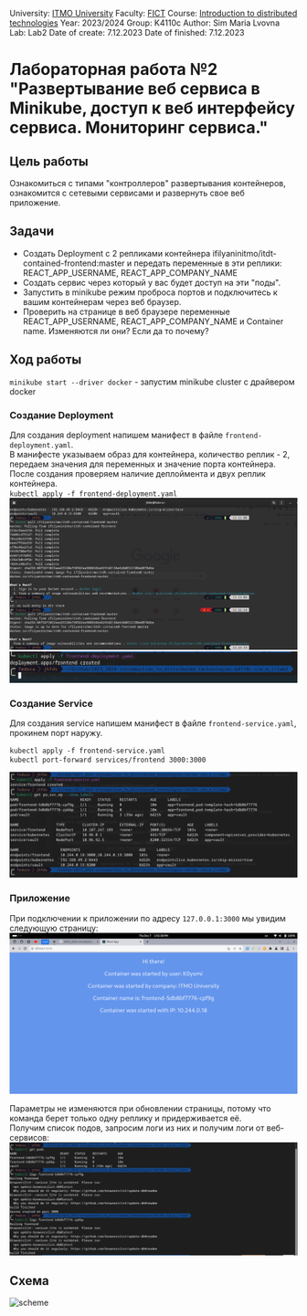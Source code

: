 University: [ITMO University](https://itmo.ru/ru/)
Faculty: [FICT](https://fict.itmo.ru)
Course: [Introduction to distributed technologies](https://github.com/itmo-ict-faculty/introduction-to-distributed-technologies)
Year: 2023/2024
Group: K4110c
Author: Sim Maria Lvovna
Lab: Lab2
Date of create: 7.12.2023
Date of finished: 7.12.2023

# Лабораторная работа №2 "Развертывание веб сервиса в Minikube, доступ к веб интерфейсу сервиса. Мониторинг сервиса."
## Цель работы
Ознакомиться с типами "контроллеров" развертывания контейнеров, ознакомится с сетевыми сервисами и развернуть свое веб приложение.
## Задачи
+ Создать Deployment с 2 репликами контейнера  ifilyaninitmo/itdt-contained-frontend:master и передать переменные в эти реплики: REACT_APP_USERNAME, REACT_APP_COMPANY_NAME
+ Создать сервис через который у вас будет доступ на эти "поды".
+ Запустить в minikube режим проброса портов и подключитесь к вашим контейнерам через веб браузер.
+ Проверить на странице в веб браузере переменные REACT_APP_USERNAME, REACT_APP_COMPANY_NAME и Container name. Изменяются ли они? Если да то почему?  

## Ход работы
`minikube start --driver docker` - запустим minikube cluster с драйвером docker

### Создание Deployment
Для создания deployment напишем манифест в файле `frontend-deployment.yaml`.  
В манифесте указываем образ для контейнера, количество реплик - 2, передаем значения для переменных и значение порта контейнера. После создания проверяем наличие деплоймента и двух реплик контейнера.  
`kubectl apply -f frontend-deployment.yaml`
![pull_2lab](img/pull_2lab.png)  <br>
![frontend-deployment](img/frontend-deployment.png)

### Создание Service
Для создания service напишем манифест в файле `frontend-service.yaml`, прокинем порт наружу.  
```console
kubectl apply -f frontend-service.yaml
kubectl port-forward services/frontend 3000:3000
```
![frontend-service](img/frontend-service.png)

### Приложение
При подключении к приложении по адресу `127.0.0.1:3000` мы увидим следующую страницу:
![reactapp](img/reactapp.png)

Параметры не изменяются при обновлении страницы, потому что команда берет только одну реплику и придерживается её.  
Получим список подов, запросим логи из них и получим логи от веб-сервисов:
![logs](img/logs.png)

## Схема

![scheme](img/schema.png)
